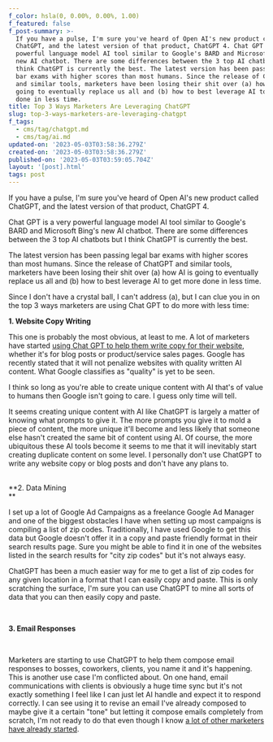 ```yaml
---
f_color: hsla(0, 0.00%, 0.00%, 1.00)
f_featured: false
f_post-summary: >-
  If you have a pulse, I'm sure you've heard of Open AI's new product called
  ChatGPT, and the latest version of that product, ChatGPT 4. Chat GPT is a very
  powerful language model AI tool similar to Google's BARD and Microsoft Bing's
  new AI chatbot. There are some differences between the 3 top AI chatbots but I
  think ChatGPT is currently the best. The latest version has been passing legal
  bar exams with higher scores than most humans. Since the release of ChatGPT
  and similar tools, marketers have been losing their shit over (a) how AI is
  going to eventually replace us all and (b) how to best leverage AI to get more
  done in less time. 
title: Top 3 Ways Marketers Are Leveraging ChatGPT
slug: top-3-ways-marketers-are-leveraging-chatgpt
f_tags:
  - cms/tag/chatgpt.md
  - cms/tag/ai.md
updated-on: '2023-05-03T03:58:36.279Z'
created-on: '2023-05-03T03:58:36.279Z'
published-on: '2023-05-03T03:59:05.704Z'
layout: '[post].html'
tags: post
---
```


If you have a pulse, I'm sure you've heard of Open AI's new product called ChatGPT, and the latest version of that product, ChatGPT 4.

Chat GPT is a very powerful language model AI tool similar to Google's BARD and Microsoft Bing's new AI chatbot. There are some differences between the 3 top AI chatbots but I think ChatGPT is currently the best.

The latest version has been passing legal bar exams with higher scores than most humans. Since the release of ChatGPT and similar tools, marketers have been losing their shit over (a) how AI is going to eventually replace us all and (b) how to best leverage AI to get more done in less time.

Since I don't have a crystal ball, I can't address (a), but I can clue you in on the top 3 ways marketers are using Chat GPT to do more with less time:

**1\. Website Copy Writing**

This one is probably the most obvious, at least to me. A lot of marketers have started [using Chat GPT to help them write copy for their website](https://www.reddit.com/r/copywriting/comments/10v9mtj/chat_gpt_is_a_great_tool_for_copywriters_this_is/), whether it's for blog posts or product/service sales pages. Google has recently stated that it will not penalize websites with quality written AI content. What Google classifies as "quality" is yet to be seen.

I think so long as you're able to create unique content with AI that's of value to humans then Google isn't going to care. I guess only time will tell.

It seems creating unique content with AI like ChatGPT is largely a matter of knowing what prompts to give it. The more prompts you give it to mold a piece of content, the more unique it'll become and less likely that someone else hasn't created the same bit of content using AI. Of course, the more ubiquitous these AI tools become it seems to me that it will inevitably start creating duplicate content on some level. I personally don't use ChatGPT to write any website copy or blog posts and don't have any plans to.  
‍

**2\. Data Mining  
**‍

I set up a lot of Google Ad Campaigns as a freelance Google Ad Manager and one of the biggest obstacles I have when setting up most campaigns is compiling a list of zip codes. Traditionally, I have used Google to get this data but Google doesn't offer it in a copy and paste friendly format in their search results page. Sure you might be able to find it in one of the websites listed in the search results for "city zip codes" but it's not always easy.

ChatGPT has been a much easier way for me to get a list of zip codes for any given location in a format that I can easily copy and paste. This is only scratching the surface, I'm sure you can use ChatGPT to mine all sorts of data that you can then easily copy and paste.

‍

**3\. Email Responses**

‍

Marketers are starting to use ChatGPT to help them compose email responses to bosses, coworkers, clients, you name it and it's happening. This is another use case I'm conflicted about. On one hand, email communications with clients is obviously a huge time sync but it's not exactly something I feel like I can just let AI handle and expect it to respond correctly. I can see using it to revise an email I've already composed to maybe give it a certain "tone" but letting it compose emails completely from scratch, I'm not ready to do that even though I know [a lot of other marketers have already started](https://www.reddit.com/r/advertising/comments/11xvg04/anyone_else_using_chatgpt_to_help_you_write_an/).

‍
